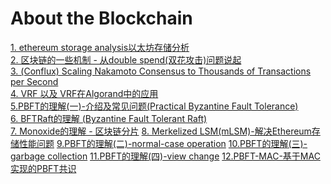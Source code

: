 # About the Blockchain 

[1. ethereum storage analysis以太坊存储分析](https://github.com/dragon-distributed/book/blob/master/blockchain/1.ethereum%20storage%20analysis.md)  
[2. 区块链的一些机制 - 从double spend(双花攻击)问题说起](https://github.com/dragon-distributed/book/blob/master/blockchain/2.区块链的一些机制-从double%20spend(双花攻击)问题说起.md)  
[3. (Conflux) Scaling Nakamoto Consensus to Thousands of Transactions per Second](https://github.com/dragon-distributed/book/blob/master/blockchain/3.(Conflux)%20Scaling%20Nakamoto%20Consensus%20to%20Thousands%20of%20Transactions%20per%20Second.md)  
[4. VRF 以及 VRF在Algorand中的应用](https://github.com/dragon-distributed/book/blob/master/blockchain/4.VRF以及VRF在Algorand中的应用.md)  
[5.PBFT的理解(一)-介绍及常见问题(Practical Byzantine Fault Tolerance)](https://github.com/dragon-distributed/book/blob/master/blockchain/5.PBFT的理解(一)-介绍及常见问题(Practical%20Byzantine%20Fault%20Tolerance).md)  
[6. BFTRaft的理解 (Byzantine Fault Tolerant Raft)](https://github.com/dragon-distributed/book/blob/master/blockchain/6.BFTRaft的理解(Byzantine%20Fault%20Tolerance%20Raft).md)  
[7. Monoxide的理解 - 区块链分片](https://github.com/dragon-distributed/book/blob/master/blockchain/7.Monoxide的理解-区块链分片.md)
[8. Merkelized LSM(mLSM)-解决Ethereum存储性能问题](https://github.com/dragon-distributed/book/blob/master/blockchain/8.Merkelized%20LSM(mLSM)-解决Ethereum存储性能问题.md)
[9.PBFT的理解(二)-normal-case operation](https://github.com/dragon-distributed/book/blob/master/blockchain/9.PBFT的理解(二)-normal-case%20operation.md)
[10.PBFT的理解(三)-garbage collection](https://github.com/dragon-distributed/book/blob/master/blockchain/10.PBFT的理解(三)-garbage%20collection.md)
[11.PBFT的理解(四)-view change](https://github.com/dragon-distributed/book/blob/master/blockchain/11.PBFT的理解(四)-view%20change.md)
[12.PBFT-MAC-基于MAC实现的PBFT共识](https://github.com/dragon-distributed/book/blob/master/blockchain/12.PBFT-MAC-基于MAC实现的PBFT共识.md)